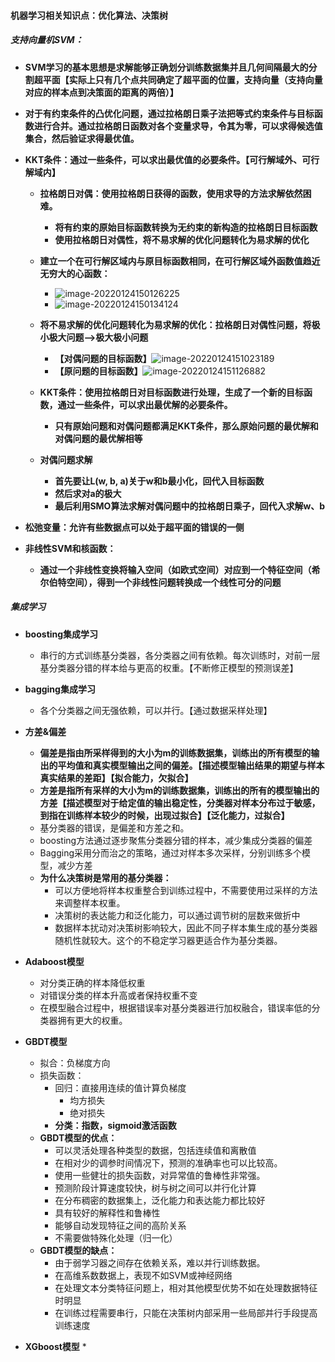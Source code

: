 #### 机器学习相关知识点：优化算法、决策树

##### 支持向量机SVM：

* **SVM学习的基本思想是求解能够正确划分训练数据集并且几何间隔最大的分割超平面【实际上只有几个点共同确定了超平面的位置，支持向量（支持向量对应的样本点到决策面的距离的两倍）】**

  

* **对于有约束条件的凸优化问题，通过拉格朗日乘子法把等式约束条件与目标函数进行合并。通过拉格朗日函数对各个变量求导，令其为零，可以求得候选值集合，然后验证求得最优值。**

* **KKT条件：通过一些条件，可以求出最优值的必要条件。【可行解域外、可行解域内】**

  * **拉格朗日对偶：使用拉格朗日获得的函数，使用求导的方法求解依然困难。**
    * **将有约束的原始目标函数转换为无约束的新构造的拉格朗日目标函数**
    * **使用拉格朗日对偶性，将不易求解的优化问题转化为易求解的优化**
  * **建立一个在可行解区域内与原目标函数相同，在可行解区域外函数值趋近无穷大的心函数：**
    * ![image-20220124150126225](C:\Users\Lenovo\AppData\Roaming\Typora\typora-user-images\image-20220124150126225.png)
    * ![image-20220124150134124](C:\Users\Lenovo\AppData\Roaming\Typora\typora-user-images\image-20220124150134124.png)
  * **将不易求解的优化问题转化为易求解的优化：拉格朗日对偶性问题，将极小极大问题—>极大极小问题**
    * **【对偶问题的目标函数】**![image-20220124151023189](C:\Users\Lenovo\AppData\Roaming\Typora\typora-user-images\image-20220124151023189.png)
    * **【原问题的目标函数】**![image-20220124151126882](C:\Users\Lenovo\AppData\Roaming\Typora\typora-user-images\image-20220124151126882.png)

  * **KKT条件：使用拉格朗日对目标函数进行处理，生成了一个新的目标函数，通过一些条件，可以求出最优解的必要条件。**
    * **只有原始问题和对偶问题都满足KKT条件，那么原始问题的最优解和对偶问题的最优解相等**
  * **对偶问题求解**
    * **首先要让L(w, b, a)关于w和b最小化，回代入目标函数**
    * **然后求对a的极大**
    * **最后利用SMO算法求解对偶问题中的拉格朗日乘子，回代入求解w、b**

* **松弛变量：允许有些数据点可以处于超平面的错误的一侧**

* **非线性SVM和核函数：**

  * **通过一个非线性变换将输入空间（如欧式空间）对应到一个特征空间（希尔伯特空间），得到一个非线性问题转换成一个线性可分的问题**

##### 集成学习

* **boosting集成学习**
  * 串行的方式训练基分类器，各分类器之间有依赖。每次训练时，对前一层基分类器分错的样本给与更高的权重。【不断修正模型的预测误差】

* **bagging集成学习**
  * 各个分类器之间无强依赖，可以并行。【通过数据采样处理】
* **方差&偏差**
  * **偏差是指由所采样得到的大小为m的训练数据集，训练出的所有模型的输出的平均值和真实模型输出之间的偏差。【描述模型输出结果的期望与样本真实结果的差距】【拟合能力，欠拟合】**
  * **方差是指所有采样的大小为m的训练数据集，训练出的所有的模型输出的方差【描述模型对于给定值的输出稳定性，分类器对样本分布过于敏感，到指在训练样本较少的时候，出现过拟合】【泛化能力，过拟合】**
  * 基分类器的错误，是偏差和方差之和。
  * boosting方法通过逐步聚焦分类器分错的样本，减少集成分类器的偏差
  * Bagging采用分而治之的策略，通过对样本多次采样，分别训练多个模型，减少方差
  * **为什么决策树是常用的基分类器：**
    * 可以方便地将样本权重整合到训练过程中，不需要使用过采样的方法来调整样本权重。
    * 决策树的表达能力和泛化能力，可以通过调节树的层数来做折中
    * 数据样本扰动对决策树影响较大，因此不同子样本集生成的基分类器随机性就较大。这个的不稳定学习器更适合作为基分类器。
* **Adaboost模型**
  * 对分类正确的样本降低权重
  * 对错误分类的样本升高或者保持权重不变
  * 在模型融合过程中，根据错误率对基分类器进行加权融合，错误率低的分类器拥有更大的权重。
* **GBDT模型**
  * 拟合：负梯度方向
  * 损失函数：
    * 回归：直接用连续的值计算负梯度
      * 均方损失
      * 绝对损失
    * **分类：指数，sigmoid激活函数**
  * **GBDT模型的优点：**
    * 可以灵活处理各种类型的数据，包括连续值和离散值
    * 在相对少的调参时间情况下，预测的准确率也可以比较高。
    * 使用一些健壮的损失函数，对异常值的鲁棒性非常强。
    * 预测阶段计算速度较快，树与树之间可以并行化计算
    * 在分布稠密的数据集上，泛化能力和表达能力都比较好
    * 具有较好的解释性和鲁棒性
    * 能够自动发现特征之间的高阶关系
    * 不需要做特殊化处理（归一化）
  * **GBDT模型的缺点：**
    * 由于弱学习器之间存在依赖关系，难以并行训练数据。
    * 在高维系数数据上，表现不如SVM或神经网络
    * 在处理文本分类特征问题上，相对其他模型优势不如在处理数据特征时明显
    * 在训练过程需要串行，只能在决策树内部采用一些局部并行手段提高训练速度
* **XGboost模型**
  * 